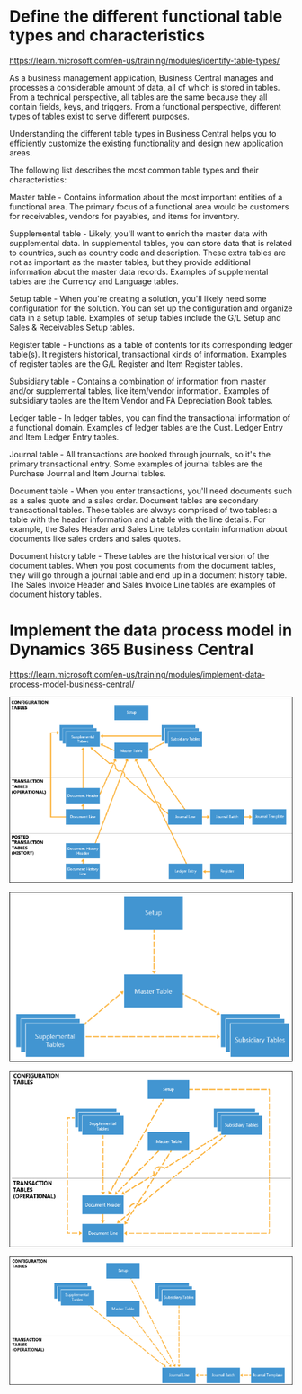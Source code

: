 # Define the different functional table types and characteristics

https://learn.microsoft.com/en-us/training/modules/identify-table-types/

As a business management application, Business Central manages and processes a considerable amount of data, all of which is stored in tables. From a technical perspective, all tables are the same because they all contain fields, keys, and triggers. From a functional perspective, different types of tables exist to serve different purposes.

Understanding the different table types in Business Central helps you to efficiently customize the existing functionality and design new application areas.

The following list describes the most common table types and their characteristics:

Master table - Contains information about the most important entities of a functional area. The primary focus of a functional area would be customers for receivables, vendors for payables, and items for inventory.

Supplemental table - Likely, you'll want to enrich the master data with supplemental data. In supplemental tables, you can store data that is related to countries, such as country code and description. These extra tables are not as important as the master tables, but they provide additional information about the master data records. Examples of supplemental tables are the Currency and Language tables.

Setup table - When you're creating a solution, you'll likely need some configuration for the solution. You can set up the configuration and organize data in a setup table. Examples of setup tables include the G/L Setup and Sales & Receivables Setup tables.

Register table - Functions as a table of contents for its corresponding ledger table(s). It registers historical, transactional kinds of information. Examples of register tables are the G/L Register and Item Register tables.

Subsidiary table - Contains a combination of information from master and/or supplemental tables, like item/vendor information. Examples of subsidiary tables are the Item Vendor and FA Depreciation Book tables.

Ledger table - In ledger tables, you can find the transactional information of a functional domain. Examples of ledger tables are the Cust. Ledger Entry and Item Ledger Entry tables.

Journal table - All transactions are booked through journals, so it's the primary transactional entry. Some examples of journal tables are the Purchase Journal and Item Journal tables.

Document table - When you enter transactions, you'll need documents such as a sales quote and a sales order. Document tables are secondary transactional tables. These tables are always comprised of two tables: a table with the header information and a table with the line details. For example, the Sales Header and Sales Line tables contain information about documents like sales orders and sales quotes.

Document history table - These tables are the historical version of the document tables. When you post documents from the document tables, they will go through a journal table and end up in a document history table. The Sales Invoice Header and Sales Invoice Line tables are examples of document history tables.


# Implement the data process model in Dynamics 365 Business Central

https://learn.microsoft.com/en-us/training/modules/implement-data-process-model-business-central/

![Alt text](image.png)

![Alt text](image-1.png)

![Alt text](image-2.png)

![Alt text](image-3.png)